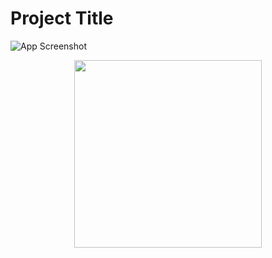 # Project Title
![App Screenshot](assets/screenshot.png)
<p align="center">
  <img src="assets/ss.jpeg" width="300">
</p>

